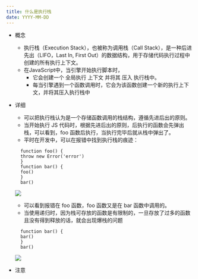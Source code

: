 ```yaml
---
title: 什么是执行栈
date: YYYY-MM-DD
---
```

- 概念
  - 执行栈（Execution Stack），也被称为调用栈（Call Stack），是一种后进先出（LIFO，Last In, First Out）的数据结构，用于存储代码执行过程中创建的所有执行上下文。
  - 在JavaScript中，当引擎开始执行脚本时，
    - 它会创建一个 全局执行 上下文 并将其 压入 执行栈中。
    - 每当引擎遇到一个函数调用时，它会为该函数创建一个新的执行上下文，并将其压入执行栈中
- 详细
  - 可以把执行栈认为是一个存储函数调用的栈结构，遵循先进后出的原则。
  - 当开始执行 JS 代码时，根据先进后出的原则，后执行的函数会先弹出栈，可以看到，foo 函数后执行，当执行完毕后就从栈中弹出了。
  - 平时在开发中，可以在报错中找到执行栈的痕迹：
  ```
    function foo() {
    throw new Error('error')
    }
    function bar() {
    foo()
    }
    bar()
  ```
    ![](../../../.vuepress/public/img/docs/front-end/computer-network/浏览器原理/报错信息.png)
  - 可以看到报错在 foo 函数，foo 函数又是在 bar 函数中调用的。
  - 当使用递归时，因为栈可存放的函数是有限制的，一旦存放了过多的函数且没有得到释放的话，就会出现爆栈的问题
  ```
    function bar() {
    bar()
    }
    bar()
  ```
    ![](../../../.vuepress/public/img/docs/front-end/computer-network/浏览器原理/报错信息1.png)

- 注意